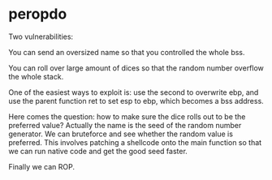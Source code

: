 # peropdo

Two vulnerabilities:

You can send an oversized name so that you controlled the whole bss.

You can roll over large amount of dices so that the random number overflow the whole stack.

One of the easiest ways to exploit is: use the second to overwrite ebp, and use the parent function ret to set esp to ebp, which becomes a bss address.

Here comes the question: how to make sure the dice rolls out to be the preferred value? Actually the name is the seed of the random number generator. We can bruteforce and see whether the random value is preferred. This involves patching a shellcode onto the main function so that we can run native code and get the good seed faster.

Finally we can ROP.